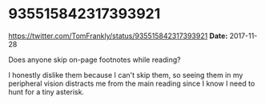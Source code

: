 # 935515842317393921
https://twitter.com/TomFrankly/status/935515842317393921
**Date:** 2017-11-28

Does anyone skip on-page footnotes while reading?

I honestly dislike them because I can't skip them, so seeing them in my peripheral vision distracts me from the main reading since I know I need to hunt for a tiny asterisk.
